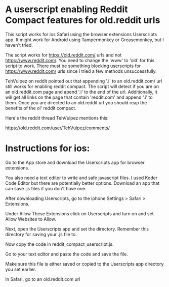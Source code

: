 # A userscript enabling Reddit Compact features for old.reddit urls
This script works for ios Safari using the browser extensions Userscripts app. It might work for Android using Tampermonkey or Greasemonkey, but I haven't tried.

The script works for https://old.reddit.com/ urls and not https://www.reddit.com/. You need to change the 'www' to 'old' for this script to work. There must be something blocking userscripts for https://www.reddit.com/ urls since I tried a few methods unsuccessfully.

TehVulpez on reddit pointed out that appending '.i' to an old.reddit.com/ url still works for enabling reddit compact. The script will detect if you are on an old.reddit.com page and apend '.i' to the end of the url. Additionally, it will get all links on the page that contain 'reddit.com' and append '.i' to them. Once you are directed to an old.reddit url you should reap the benefits of the ol' reddit compact.

Here's the reddit thread TehVulpez mentions this:

https://old.reddit.com/user/TehVulpez/comments/

# Instructions for ios:
Go to the App store and download the Userscripts app for browser extensions.

You also need a text editor to write and safe javascript files. I used Koder Code Editor but there are potentially better options. Download an app that can save .js files if you don't have one.

After downloading Userscripts, go to the iphone Settings > Safari > Extensions.

Under Allow These Extensions click on Userscripts and turn on and set Allow Websites to Allow.

Next, open the Userscripts app and set the directory. Remember this directory for saving your .js file to.

Now copy the code in reddit_compact_userscript.js.

Go to your text editor and paste the code and save the file.

Make sure this file is either saved or copied to the Userscripts app directory you set earlier.

In Safari, go to an old.reddit.com url



